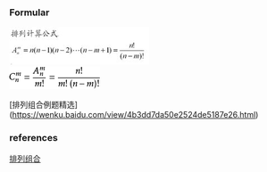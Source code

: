 ### Formular
![image](https://github.com/Peter-duiyi/Mathematics/blob/master/images/Combination.jpg)  
![image](https://github.com/Peter-duiyi/Mathematics/blob/master/images/Permutation.jpg)


[排列组合例题精选] (https://wenku.baidu.com/view/4b3dd7da50e2524de5187e26.html)






### references
[排列组合](https://baike.baidu.com/item/%E6%8E%92%E5%88%97%E7%BB%84%E5%90%88/706498)  
